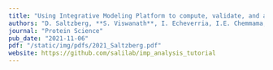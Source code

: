 ```yaml
---
title: "Using Integrative Modeling Platform to compute, validate, and archive a model of a protein complex structure"
authors: "D. Saltzberg, **S. Viswanath**, I. Echeverria, I.E. Chemmama, B. Webb, A. Sali"
journal: "Protein Science"
pub_date: "2021-11-06"
pdf: "/static/img/pdfs/2021_Saltzberg.pdf" 
website: https://github.com/salilab/imp_analysis_tutorial
---
```

